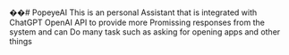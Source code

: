 ��#   P o p e y e A I 
   This is an personal Assistant that is integrated with ChatGPT OpenAI API to provide more Promissing responses from the system and can Do many task such as asking for opening apps and other things
